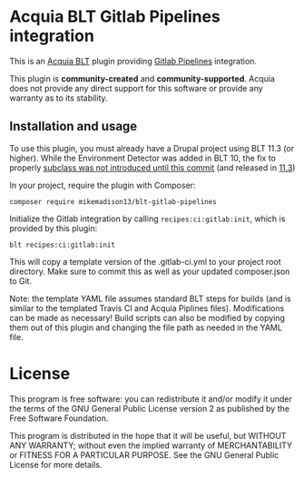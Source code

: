 Acquia BLT Gitlab Pipelines integration
====

This is an [Acquia BLT](https://github.com/acquia/blt) plugin providing [Gitlab Pipelines](https://docs.gitlab.com/ee/ci/pipelines/) integration.

This plugin is **community-created** and **community-supported**. Acquia does not provide any direct support for this software or provide any warranty as to its stability.

## Installation and usage

To use this plugin, you must already have a Drupal project using BLT 11.3 (or higher). While the Environment Detector was added in BLT 10, the fix to properly [subclass was not introduced until this commit](https://github.com/acquia/blt/pull/4017) (and released in [11.3](https://github.com/acquia/blt/releases/tag/11.3.0))

In your project, require the plugin with Composer:

`composer require mikemadison13/blt-gitlab-pipelines`

Initialize the Gitlab integration by calling `recipes:ci:gitlab:init`, which is provided by this plugin:

`blt recipes:ci:gitlab:init`

This will copy a template version of the .gitlab-ci.yml to your project root directory. Make sure to commit this as well as your updated composer.json to Git.

Note: the template YAML file assumes standard BLT steps for builds (and is similar to the templated Travis CI and Acquia Piplines files). Modifications can be made as necessary! Build scripts can also be modified by copying them out of this plugin and changing the file path as needed in the YAML file. 

# License

This program is free software: you can redistribute it and/or modify it under the terms of the GNU General Public License version 2 as published by the Free Software Foundation.

This program is distributed in the hope that it will be useful, but WITHOUT ANY WARRANTY; without even the implied warranty of MERCHANTABILITY or FITNESS FOR A PARTICULAR PURPOSE.  See the GNU General Public License for more details.
